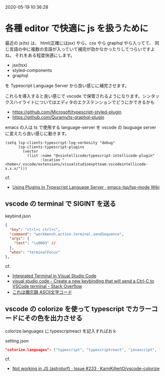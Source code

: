 2020-05-19 10:36:28

# 各種 editor で快適に js を扱うために
最近の js(ts) は、 html(正確にはjsx) やら、css やら graphql やら入ってて、
同じ言語の中に複数の言語が入っていて補完が効かなかったりしてつらいですよね。
それをある程度快適にします。

- jsx(tsx)
- styled-components
- graphql

を Typescript Language Server から良い感じに補完させます。

これらを導入すると良い感じで vscode で保管されるようになります。シンタックスハイライトについてはエディタのエクステンションでどうにかできるかも
- https://github.com/Microsoft/typescript-styled-plugin
- https://github.com/Quramy/ts-graphql-plugin

emacs の人は ts で使用する language-server を vscode の lauguage server に変えたら良い感じに動きます。

``` emacs-lisp
(setq lsp-clients-typescript-log-verbosity "debug"
      lsp-clients-typescript-plugins
        (vector
          (list :name "@vsintellicode/typescript-intellicode-plugin"
                :location "<home>/.vscode/extensions/visualstudioexptteam.vscodeintellicode-x.x.x/")))
```

cf.
- [Using Plugins In Typescript Language Server · emacs-lsp/lsp-mode Wiki](https://github.com/emacs-lsp/lsp-mode/wiki/Using-Plugins-In-Typescript-Language-Server)

## vscode の terminal で SIGINT を送る

keybind.json
``` json
{
  "key": "ctrl+c ctrl+c",
  "command": "workbench.action.terminal.sendSequence",
  "args": {
    "text": "\u0003" //
  },
  "when": "terminalFocus"
},
```

cf.
- [Integrated Terminal in Visual Studio Code](https://code.visualstudio.com/docs/editor/integrated-terminal#_send-text-from-a-keybinding)
- [visual studio code - Create a new keybinding that will send a Ctrl-C to VSCode terminal - Stack Overflow](https://stackoverflow.com/questions/52723989/create-a-new-keybinding-that-will-send-a-ctrl-c-to-vscode-terminal)
- [これは備忘録 ASCII文字コード](http://yasu0120.blog130.fc2.com/blog-entry-10.html)

## vscode の colorize を使って typescript でカラーコードにその色を出力させる
colorize.languages に typescriptreact を記入すればおｋ

setting.json
``` json
"colorize.languages": ["typescript", "typescriptreact", "javascript", "css", "scss"],
```

cf.
- [Not working in JS (astroturf) · Issue #233 · KamiKillertO/vscode-colorize](https://github.com/KamiKillertO/vscode-colorize/issues/233)
